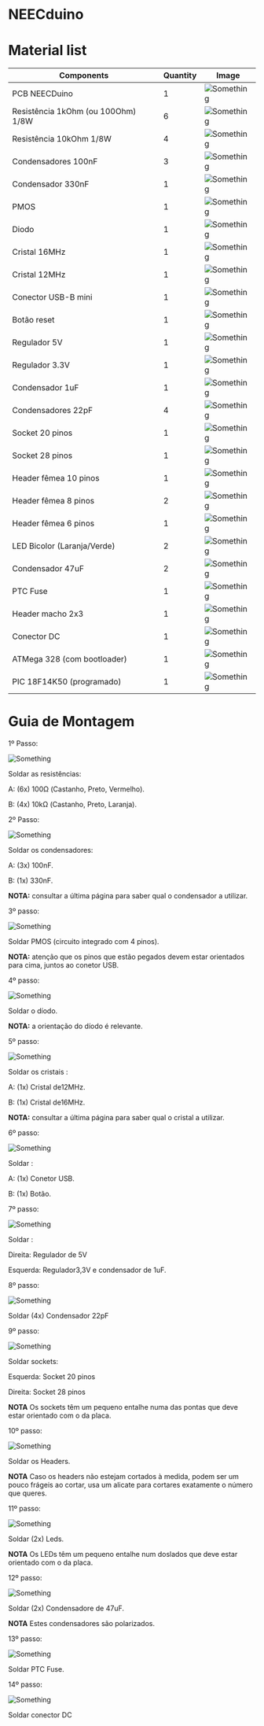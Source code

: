 # NEECduino

# Material list

| Components | Quantity | Image |
| -----------|----------|-------|
| PCB NEECDuino | 1 | ![Something](images/placa.jpeg) |
| Resistência 1kOhm (ou 100Ohm) 1/8W | 6 | ![Something](images/1K.png) |
| Resistência 10kOhm 1/8W | 4 | ![Something](images/10K.png) |
| Condensadores 100nF | 3 | ![Something](images/100nf.png) |
| Condensador 330nF | 1 | ![Something](images/330nf.png) |
| PMOS | 1 | ![Something](images/PMOS.jpeg) |
| Diodo | 1 | ![Something](images/diodo.png) |
| Cristal 16MHz | 1 | ![Something](images/16mhz.png) |
| Cristal 12MHz | 1 | ![Something](images/12mhz.png) |
| Conector USB-B mini | 1 | ![Something](images/usb.png) |
| Botão reset | 1 | ![Something](images/button.png) |
| Regulador 5V | 1 | ![Something](images/5V.jpeg) |
| Regulador 3.3V | 1 | ![Something](images/3.3.jpeg) |
| Condensador 1uF | 1 | ![Something](images/1uf.jpeg) |
| Condensadores 22pF | 4 | ![Something](images/22pf.png) |
| Socket 20 pinos | 1 | ![Something](images/socket20p.png) |
| Socket 28 pinos | 1 | ![Something](images/socket28p.png) |
| Header fêmea 10 pinos | 1 | ![Something](images/header10p.png) |
| Header fêmea 8 pinos | 2 | ![Something](images/header8p.png) |
| Header fêmea 6 pinos | 1 | ![Something](images/header6p.png) |
| LED Bicolor (Laranja/Verde) | 2 | ![Something](images/led.png) |
| Condensador 47uF | 2 | ![Something](images/47uf.png) |
| PTC Fuse | 1 | ![Something](images/PTCfuse.png) |
| Header macho 2x3 | 1 | ![Something](images/header2x3.png) |
| Conector DC | 1 | ![Something](images/conDC.png) |
| ATMega 328 (com bootloader) | 1 | ![Something](images/ATMega.png) |
| PIC 18F14K50 (programado) | 1 | ![Something](images/PIC.png) |

# Guia de Montagem

1º Passo:

![Something](images/first_step.png)

Soldar as resistências:

A: (6x) 100Ω (Castanho, Preto, Vermelho).

B: (4x) 10kΩ (Castanho, Preto, Laranja).


2º Passo:

![Something](images/second_step.png)

Soldar os condensadores:

A: (3x) 100nF.

B: (1x) 330nF.

**NOTA:** consultar a última página para saber qual o
condensador a utilizar.


3º passo:

![Something](images/third_step.png)

Soldar PMOS (circuito integrado com 4 pinos).

**NOTA:** atenção que os pinos que estão pegados
devem estar orientados para cima, juntos ao conetor
USB.


4º passo:

![Something](images/fourth_step.png)

Soldar o díodo.

**NOTA:** a orientação do díodo é relevante.


5º passo:

![Something](images/fifth_step.png)

Soldar os cristais :

A: (1x) Cristal de12MHz.

B: (1x) Cristal de16MHz.

**NOTA:** consultar a última página para saber qual o
cristal a utilizar.


6º passo:

![Something](images/sixth_step.png)

Soldar :

A: (1x) Conetor USB.

B: (1x) Botão.


7º passo:

![Something](images/seventh_step.png)

Soldar :

Direita: Regulador de 5V 

Esquerda: Regulador3,3V e condensador de 1uF.

8º passo:

![Something](images/eighth_step.png)

Soldar (4x) Condensador 22pF


9º passo:

![Something](images/nineth_step.png)

Soldar sockets:

Esquerda: Socket 20 pinos

Direita: Socket 28 pinos

**NOTA** Os sockets têm um pequeno entalhe numa das pontas que deve estar orientado com o da placa.


10º passo:

![Something](images/tenth_step.png)

Soldar os Headers.

**NOTA** Caso os headers não estejam cortados à medida, podem ser um pouco frágeis ao cortar, usa um alicate para cortares exatamente o número que queres.


11º passo:

![Something](images/eleventh_step.png)

Soldar (2x) Leds.

**NOTA** Os LEDs têm um pequeno entalhe num doslados que deve estar orientado com o da placa.


12º passo:

![Something](images/twelfth_step.png)

Soldar (2x) Condensadore de 47uF.

**NOTA** Estes condensadores são polarizados.


13º passo:

![Something](images/thirteenth_step.png)

Soldar PTC Fuse.

14º passo:

![Something](images/fourteenth_step.png)

Soldar conector DC



